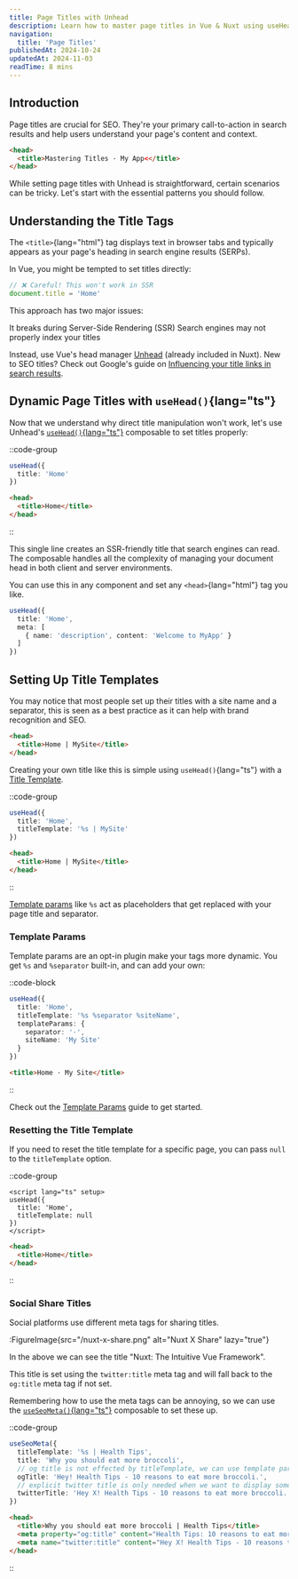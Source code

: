 ```yaml
---
title: Page Titles with Unhead
description: Learn how to master page titles in Vue & Nuxt using useHead, title templates, and SEO best practices. Includes reactive titles, social sharing, and template params.
navigation:
  title: 'Page Titles'
publishedAt: 2024-10-24
updatedAt: 2024-11-03
readTime: 8 mins
---
```


## Introduction

Page titles are crucial for SEO. They're your primary call-to-action in search results and help users understand your page's content and context.

```html
<head>
  <title>Mastering Titles · My App<</title>
</head>
```

While setting page titles with Unhead is straightforward, certain scenarios can be tricky. Let's start with the essential patterns you should follow.

## Understanding the Title Tags

The `<title>`{lang="html"}  tag displays text in browser tabs and typically appears as your page's heading in search engine results (SERPs).

In Vue, you might be tempted to set titles directly:

```ts
// ❌ Careful! This won't work in SSR
document.title = 'Home'
```

This approach has two major issues:

It breaks during Server-Side Rendering (SSR)
Search engines may not properly index your titles

Instead, use Vue's head manager [Unhead](https://unhead.unjs.io/) (already included in Nuxt).
New to SEO titles? Check out Google's guide on [Influencing your title links in search results](https://developers.google.com/search/docs/appearance/title-link).

## Dynamic Page Titles with `useHead()`{lang="ts"}

Now that we understand why direct title manipulation won't work, let's use Unhead's [`useHead()`{lang="ts"}](https://unhead.unjs.io/) composable to set titles properly:

::code-group

```ts twoslash [input.ts]
useHead({
  title: 'Home'
})
```

```html [output.html]
<head>
  <title>Home</title>
</head>
```

::

This single line creates an SSR-friendly title that search engines can read. The composable handles all the complexity of managing your document head in both client and server environments.

You can use this in any component and set any `<head>`{lang="html"} tag you like.

```ts
useHead({
  title: 'Home',
  meta: [
    { name: 'description', content: 'Welcome to MyApp' }
  ]
})
```

## Setting Up Title Templates

You may notice that most people set up their titles with a site name and a separator, this is seen as a best practice as it
can help with brand recognition and SEO.

```html
<head>
  <title>Home | MySite</title>
</head>
```

Creating your own title like this is simple using `useHead()`{lang="ts"} with a [Title Template](https://unhead.unjs.io/usage/guides/title-template).

::code-group

```ts twoslash [input.vue]
useHead({
  title: 'Home',
  titleTemplate: '%s | MySite'
})
```

```html [output.html]
<head>
  <title>Home | MySite</title>
</head>
```

::

[Template params](https://unhead.unjs.io/usage/guides/template-params) like `%s` act as placeholders that get replaced with your page title and separator.

### Template Params

Template params are an opt-in plugin make your tags more dynamic. You get `%s` and `%separator` built-in, and can add your own:

::code-block
```ts [Input]
useHead({
  title: 'Home',
  titleTemplate: '%s %separator %siteName',
  templateParams: {
    separator: '·',
    siteName: 'My Site'
  }
})
```

```html [Output]
<title>Home · My Site</title>
```
::

Check out the [Template Params](/usage/guides/template-params) guide to get started.

### Resetting the Title Template

If you need to reset the title template for a specific page, you can pass `null` to the `titleTemplate` option.

::code-group

```vue [input.vue]
<script lang="ts" setup>
useHead({
  title: 'Home',
  titleTemplate: null
})
</script>
```

```html [output.html]
<head>
  <title>Home</title>
</head>
```

::

### Social Share Titles

Social platforms use different meta tags for sharing titles.

:FigureImage{src="/nuxt-x-share.png" alt="Nuxt X Share" lazy="true"}

In the above we can see the title "Nuxt: The Intuitive Vue Framework".

This title is set using the `twitter:title` meta tag and will fall back to the `og:title` meta tag if not set.

Remembering how to use the meta tags can be annoying, so we can use the [`useSeoMeta()`{lang="ts"}](https://unhead.unjs.io/usage/composables/use-seo-meta) composable to set these up.

::code-group

```ts [input.vue]
useSeoMeta({
  titleTemplate: '%s | Health Tips',
  title: 'Why you should eat more broccoli',
  // og title is not effected by titleTemplate, we can use template params here if we need
  ogTitle: 'Hey! Health Tips - 10 reasons to eat more broccoli.',
  // explicit twitter title is only needed when we want to display something just for X
  twitterTitle: 'Hey X! Health Tips - 10 reasons to eat more broccoli.',
})
```

```html [output.html]
<head>
  <title>Why you should eat more broccoli | Health Tips</title>
  <meta property="og:title" content="Health Tips: 10 reasons to eat more broccoli." />
  <meta name="twitter:title" content="Hey X! Health Tips - 10 reasons to eat more broccoli." />
</head>
```

::
